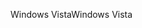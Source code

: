 <span data-ttu-id="fcc5e-101">Windows Vista</span><span class="sxs-lookup"><span data-stu-id="fcc5e-101">Windows Vista</span></span>
